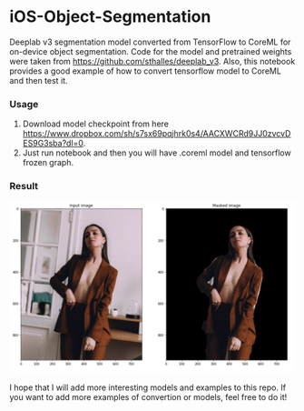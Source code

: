# iOS-Object-Segmentation
Deeplab v3 segmentation model converted from TensorFlow to CoreML for on-device object segmentation. Code for the model and pretrained weights were taken from https://github.com/sthalles/deeplab_v3.
Also, this notebook provides a good example of how to convert tensorflow model to CoreML and then test it.

### Usage
1. Download model checkpoint from here https://www.dropbox.com/sh/s7sx69pqjhrk0s4/AACXWCRd9JJ0zvcvDES9G3sba?dl=0.
2. Just run notebook and then you will have .coreml model and tensorflow frozen graph.

### Result

![Alt text](result.png?raw=true "")

I hope that I will add more interesting models and examples to this repo. If you want to add more examples of convertion or models, feel free to do it!
